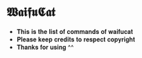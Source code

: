 # 𝖂𝖆𝖎𝖋𝖚𝕮𝖆𝖙
- 𝐓𝐡𝐢𝐬 𝐢𝐬 𝐭𝐡𝐞 𝐥𝐢𝐬𝐭 𝐨𝐟 𝐜𝐨𝐦𝐦𝐚𝐧𝐝𝐬 𝐨𝐟 𝐰𝐚𝐢𝐟𝐮𝐜𝐚𝐭
- 𝐏𝐥𝐞𝐚𝐬𝐞 𝐤𝐞𝐞𝐩 𝐜𝐫𝐞𝐝𝐢𝐭𝐬 𝐭𝐨 𝐫𝐞𝐬𝐩𝐞𝐜𝐭 𝐜𝐨𝐩𝐲𝐫𝐢𝐠𝐡𝐭
- 𝐓𝐡𝐚𝐧𝐤𝐬 𝐟𝐨𝐫 𝐮𝐬𝐢𝐧𝐠 ^^
